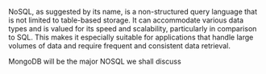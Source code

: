 NoSQL, as suggested by its name, is a non-structured query language that is not limited to table-based storage. It can accommodate various data types and is valued for its speed and scalability, particularly in comparison to SQL. This makes it especially suitable for applications that handle large volumes of data and require frequent and consistent data retrieval.

MongoDB will be the major NOSQL we shall discuss
